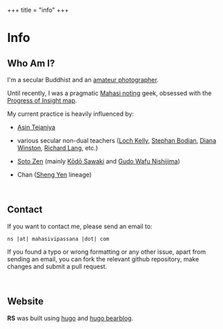 +++
title = "info"
+++

# Info

## Who Am I?

I'm a secular Buddhist and an [amateur photographer](https://vlzetko.com).

Until recently, I was a pragmatic [Mahasi noting](https://mahasivipassana.com) geek, obsessed with the [Progress of Insight map](https://mahasivipassana.com/the-progress-of-insight-map/). 

My current practice is heavily influenced by:
 
- [Asin Tejaniya](https://ashintejaniya.org/)
- various secular non-dual teachers ([Loch Kelly](https://lochkelly.org), [Stephan Bodian](https://www.stephanbodian.org/), [Diana Winston](https://dianawinston.com), [Richard Lang](https://www.headless.org/contact/richard-lang.htm), etc.)

- [Soto Zen](https://www.sotozen.com/eng) (mainly [Kōdō Sawaki](https://en.wikipedia.org/wiki/K%C5%8Dd%C5%8D_Sawaki) and [Gudo Wafu Nishijima](https://en.wikipedia.org/wiki/Gud%C5%8D_Wafu_Nishijima))

- Chan ([Sheng Yen](https://en.wikipedia.org/wiki/Sheng-yen) lineage)

&nbsp;
## Contact

If you want to contact me, please send an email to: 

``ns |at| mahasivipassana |dot| com`` 


If you found a typo or wrong formatting or any other issue, apart from sending an email, you can fork the relevant github repository, make changes and submit a pull request.

&nbsp;
## Website

**RS** was built using [hugo](https://gohugo.io/) and  [hugo bearblog](https://github.com/janraasch/hugo-bearblog).
